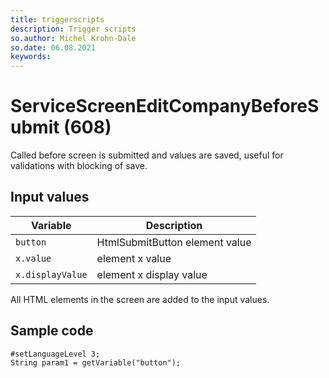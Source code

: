 ```yaml
---
title: triggerscripts
description: Trigger scripts
so.author: Michel Krohn-Dale
so.date: 06.08.2021
keywords:
---
```


# ServiceScreenEditCompanyBeforeSubmit (608)

Called before screen is submitted and values are saved, useful for validations with blocking of save.

## Input values

|Variable|Description|
|---|---|
| `button` | HtmlSubmitButton element value|
| `x.value` | element x value|
| `x.displayValue` | element x display value|

All HTML elements in the screen are added to the input values.

## Sample code

```crmscript
#setLanguageLevel 3;
String param1 = getVariable("button");
```
